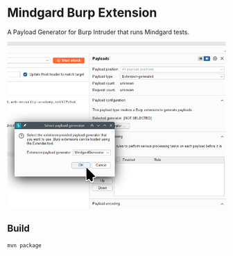 # Mindgard Burp Extension

A Payload Generator for Burp Intruder that runs Mindgard tests.

<img src="https://raw.githubusercontent.com/Mindgard/public-resources/refs/heads/main/burp-intruder-payload-generator.png"/>

## Build

```
mvn package
```


